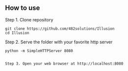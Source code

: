 ## How to use

Step 1. Clone repository
```
git clone https://github.com/482solutions/Illusion
cd Illusion
```
Step 2. Serve the folder with your favorite http server
```
python -m SimpleHTTPServer 8080


Step 3. Open your web browser at http://localhost:8080
